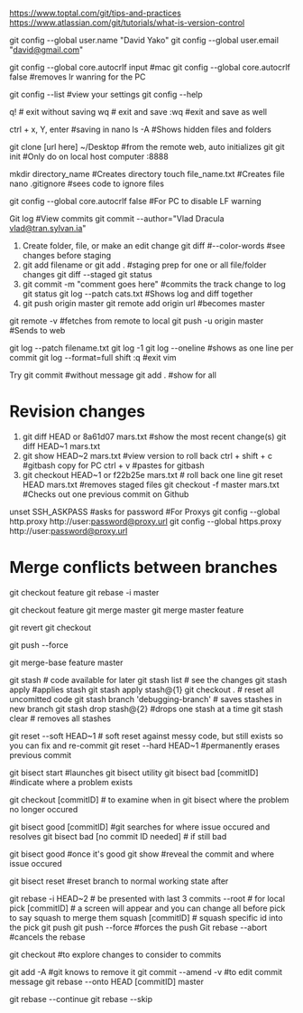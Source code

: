 https://www.toptal.com/git/tips-and-practices
https://www.atlassian.com/git/tutorials/what-is-version-control

git config --global user.name "David Yako"
git config --global user.email "david@gmail.com"

git config --global core.autocrlf input #mac
git config --global core.autocrlf false #removes lr wanring for the PC 

git config --list #view your settings 
git config --help

q! # exit without saving 
wq # exit and save 
:wq #exit and save as well 

ctrl + x, Y, enter #saving in nano 
ls -A #Shows hidden files and folders 

git clone [url here] ~/Desktop #from the remote web, auto initializes git
git init  #Only do on local host computer :8888

mkdir directory_name #Creates directory
touch file_name.txt #Creates file
nano .gitignore #sees code to ignore files 

git config --global core.autocrlf false #For PC to disable LF warning 

Git log #View commits
git commit --author="Vlad Dracula <vlad@tran.sylvan.ia>"
1. Create folder, file, or make an edit change
git diff #--color-words #see changes before staging
2. git add filename or git add . #staging prep for one or all file/folder changes 
git diff --staged
git status
3. git commit -m "comment goes here" #commits the track change to log
git status
git log --patch cats.txt #Shows log and diff together
4. git push origin master
git remote add origin url #becomes master 

git remote -v #fetches from remote to local 
git push -u origin master #Sends to web 

git log --patch filename.txt
git log -1
git log --oneline #shows as one line per commit 
git log --format=full
shift :q #exit vim

Try git commit #without message
git add . #show for all 

# Revision changes 
1. git diff HEAD or 8a61d07 mars.txt #show the most recent change(s)
git diff HEAD~1 mars.txt
2. git show HEAD~2 mars.txt #view version to roll back
ctrl + shift + c #gitbash copy for PC 
ctrl + v #pastes for gitbash 
3. git checkout HEAD~1 or f22b25e mars.txt # roll back one line
git reset HEAD mars.txt #removes staged files
git checkout -f master mars.txt #Checks out one previous commit on Github

unset SSH_ASKPASS #asks for password 
#For Proxys
git config --global http.proxy http://user:password@proxy.url
git config --global https.proxy http://user:password@proxy.url

# Merge conflicts between branches


git checkout feature 
git rebase -i master

git checkout feature
git merge master 
git merge master feature 

git revert 
git checkout 

git push --force

git merge-base feature master 

git stash # code available for later
git stash list # see the changes 
git stash apply #applies stash 
git stash apply stash@{1}
git checkout . # reset all uncomitted code
git stash branch 'debugging-branch' # saves stashes in new branch 
git stash drop stash@{2} #drops one stash at a time 
git stash clear # removes all stashes 

git reset --soft HEAD~1 # soft reset against messy code, but still exists so you can fix and re-commit 
git reset --hard HEAD~1 #permanently erases previous commit

git bisect start #launches git bisect utility 
git bisect bad [commitID] #indicate where a problem exists

git checkout [commitID] # to examine when in git bisect where the problem no longer occured

git bisect good [commitID] #git searches for where issue occured and resolves 
git bisect bad [no commit ID needed]  # if still bad 

git bisect good #once it's good 
git show #reveal the commit and where issue occured 

git bisect reset #reset branch to normal working state after 

git rebase -i HEAD~2 # be presented with last 3 commits --root # for local
pick [commitID] # a screen will appear and you can change all before pick to say squash to merge them
squash [commitID] # squash specific id into the pick 
git push 
git push --force #forces the push
Git rebase --abort #cancels the rebase 

git checkout #to explore changes to consider to commits 

git add -A  #git knows to remove it 
git commit --amend -v #to edit commit message 
git rebase --onto HEAD [commitID] master 


git rebase --continue 
git rebase --skip 
